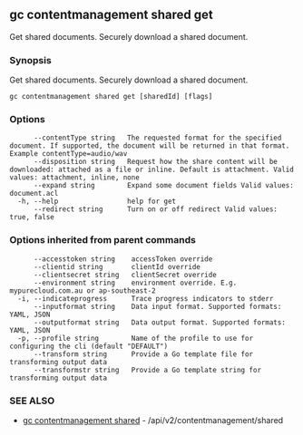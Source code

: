 ## gc contentmanagement shared get

Get shared documents. Securely download a shared document.

### Synopsis

Get shared documents. Securely download a shared document.

```
gc contentmanagement shared get [sharedId] [flags]
```

### Options

```
      --contentType string   The requested format for the specified document. If supported, the document will be returned in that format. Example contentType=audio/wav
      --disposition string   Request how the share content will be downloaded: attached as a file or inline. Default is attachment. Valid values: attachment, inline, none
      --expand string        Expand some document fields Valid values: document.acl
  -h, --help                 help for get
      --redirect string      Turn on or off redirect Valid values: true, false
```

### Options inherited from parent commands

```
      --accesstoken string    accessToken override
      --clientid string       clientId override
      --clientsecret string   clientSecret override
      --environment string    environment override. E.g. mypurecloud.com.au or ap-southeast-2
  -i, --indicateprogress      Trace progress indicators to stderr
      --inputformat string    Data input format. Supported formats: YAML, JSON
      --outputformat string   Data output format. Supported formats: YAML, JSON
  -p, --profile string        Name of the profile to use for configuring the cli (default "DEFAULT")
      --transform string      Provide a Go template file for transforming output data
      --transformstr string   Provide a Go template string for transforming output data
```

### SEE ALSO

* [gc contentmanagement shared](gc_contentmanagement_shared.html)	 - /api/v2/contentmanagement/shared


